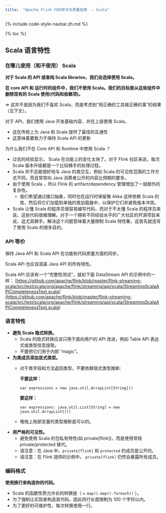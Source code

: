 ```yaml
---
title:  "Apache Flink 代码样式与质量指南  — Scala"
---
```


{% include code-style-navbar.zh.md %}

{% toc %}



## Scala 语言特性

### 在哪儿使用（和不使用） Scala

**对于 Scala 的 API 或者纯 Scala libraries，我们会选择使用 Scala。**

**在 core API 和 运行时的组件中，我们不使用 Scala。我们的目标是从这些组件中删除现有的 Scala 使用(代码和依赖项)。**

⇒ 这并不是因为我们不喜欢 Scala，而是考虑到“用正确的工具做正确的事”的结果（见下文）。

对于 API，我们使用 Java 开发基础内容，并在上层使用 Scala。

* 这在传统上为 Java 和 Scala 提供了最佳的互通性
* 这意味着要致力于保持 Scala API 的更新

为什么我们不在 Core API 和 Runtime 中使用 Scala ？

* 过去的经验显示， Scala 在功能上的变化太快了。对于 Flink 社区来说，每次 Scala 版本升级都是一个比较棘手的处理过程。
* Scala 并不总能很好地与 Java 的类交互，例如 Scala 的可见性范围的工作方式不同，而且常常向 Java 消费者公开的内容比预期的要多。
* 由于使用 Scala ，所以 Flink 的 artifact/dependency 管理增加了一层额外的复杂性。
    * 我们希望通过接口抽象，同时也在运行时保留像 Akka 这样依赖 Scala 的库，然后将它们加载到单独的类加载器中，以保护它们并避免版本冲突。
* Scala 让懂 Scala 的程序员很容易编写代码，而对于不太懂 Scala 的程序员来说，这些代码很难理解。对于一个拥有不同经验水平的广大社区的开源项目来说，这尤其棘手。解决这个问题意味着大量限制 Scala 特性集，这首先就违背了使用 Scala 的很多目的。


### API 等价

保持 Java API 和 Scala API 在功能和代码质量方面的同步。

Scala API 也应该涵盖 Java API 的所有特性。

Scala API 应该有一个“完整性测试”，就如下面 DataStream API 的示例中的一样： [https://github.com/apache/flink/blob/master/flink-streaming-scala/src/test/scala/org/apache/flink/streaming/api/scala/StreamingScalaAPICompletenessTest.scala](https://github.com/apache/flink/blob/master/flink-streaming-scala/src/test/scala/org/apache/flink/streaming/api/scala/StreamingScalaAPICompletenessTest.scala)


### 语言特性

* **避免 Scala 隐式转换。**
    * Scala 的隐式转换应该只用于面向用户的 API 改进，例如 Table API 表达式或类型信息提取。
    * 不要把它们用于内部 “magic”。
* **为类成员添加显式类型。**
    * 对于类字段和方法返回类型，不要依赖隐式类型推断:
 
        **不要这样：**
        ```
        var expressions = new java.util.ArrayList[String]()
        ```

        **要这样：**
        ```
        var expressions: java.util.List[String] = new java.util.ArrayList[]()
        ```

    * 堆栈上局部变量的类型推断是可以的。
* **用严格的可见性。**
    * 避免使用 Scala 的包私有特性(如 private[flink])，而是使用常规 private/protected 替代。
    * 请注意：在 Java 中，`private[flink]` 和 `protected` 的成员是公开的。
    * 请注意：在 Flink 提供的示例中， `private[flink]` 仍然会暴露所有成员。

### 编码格式

**使用换行来构造你的代码。**

* Scala 的函数性质允许长的转换链（ `x.map().map().foreach()` ）。
* 为了强制让实现者构造其代码，因此将行长度限制为 100 个字符以内。
* 为了更好的可维护性，每次转换使用一行。
